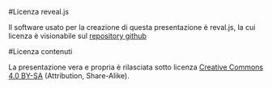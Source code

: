 #Licenza reveal.js

Il software usato per la creazione di questa presentazione è reval.js, la cui
licenza è visionabile sul [repository github](https://github.com/hakimel/reveal.js/blob/master/LICENSE)

#Licenza contenuti

La presentazione vera e propria è rilasciata sotto licenza [Creative Commons 4.0 BY-SA](http://creativecommons.org/licenses/by-sa/4.0/legalcode) (Attribution, Share-Alike).
